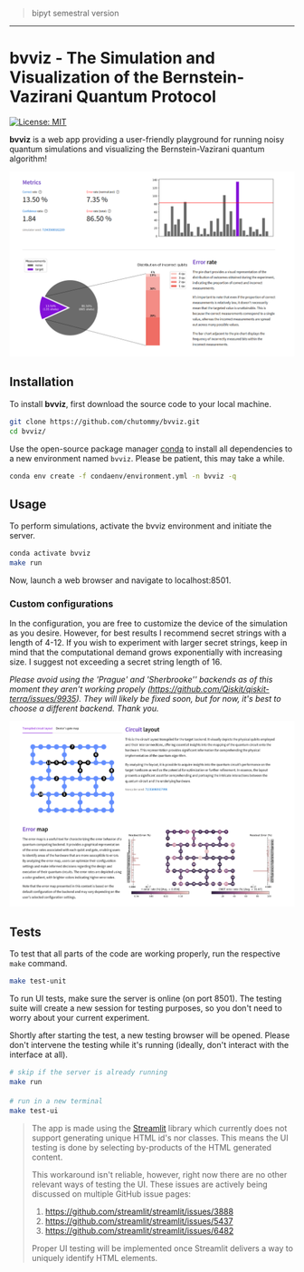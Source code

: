 > bipyt semestral version

---

# bvviz - The Simulation and Visualization of the Bernstein-Vazirani Quantum Protocol

[![License: MIT](https://img.shields.io/badge/License-MIT-yellow.svg)](https://github.com/chutommy/bvviz/blob/main/LICENSE)

**bvviz** is a web app providing a user-friendly playground for running noisy quantum simulations
and visualizing the Bernstein-Vazirani quantum algorithm!

![img.png](assets/images/img1.png)

## Installation

To install **bvviz**, first download the source code to your local machine.

```bash
git clone https://github.com/chutommy/bvviz.git
cd bvviz/
```

Use the open-source package manager [conda](https://www.anaconda.com/) to install all dependencies to
a new environment named `bvviz`. Please be patient, this may take a while.

```bash
conda env create -f condaenv/environment.yml -n bvviz -q
```

## Usage

To perform simulations, activate the bvviz environment and initiate the server.

```bash
conda activate bvviz
make run
```

Now, launch a web browser and navigate to localhost:8501.

### Custom configurations

In the configuration, you are free to customize the device of the simulation as you desire. However,
for best results I recommend secret strings with a length of 4-12. If you wish to experiment with larger secret strings,
keep in mind that the computational demand grows exponentially with increasing size. I suggest not exceeding a secret
string length of 16.

*Please avoid using the 'Prague' and 'Sherbrooke'' backends as of this moment they aren't working
propely (https://github.com/Qiskit/qiskit-terra/issues/9935).
They will likely be fixed soon, but for now, it's best to choose a different backend. Thank you.*

![img.png](assets/images/img2.png)

## Tests

To test that all parts of the code are working properly, run the respective `make` command.

```bash
make test-unit
```

To run UI tests, make sure the server is online (on port 8501). The testing suite will create a new
session for testing purposes, so you don't need to worry about your current experiment.

Shortly after starting the test, a new testing browser will be opened. Please don't intervene
the testing while it's running (ideally, don't interact with the interface at all).

```bash
# skip if the server is already running
make run

# run in a new terminal
make test-ui
```

> The app is made using the [Streamlit](https://streamlit.io/) library which currently does not support
> generating unique HTML id's nor classes. This means the UI testing is done by selecting
> by-products of the HTML generated content.
>
> This workaround isn't reliable, however, right now
> there are no other relevant ways of testing the UI. These issues are actively being discussed
> on multiple GitHub issue pages:
>
> 1. https://github.com/streamlit/streamlit/issues/3888
> 2. https://github.com/streamlit/streamlit/issues/5437
> 3. https://github.com/streamlit/streamlit/issues/6482
>
> Proper UI testing will be implemented once Streamlit delivers a way to uniquely identify HTML
> elements.
